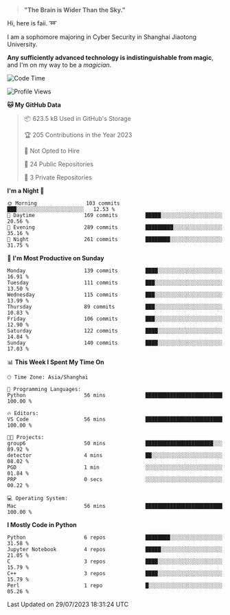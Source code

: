 > **"The Brain is Wider Than the Sky."**

  Hi, here is faii. :loop:  
  
  I am a sophomore majoring in Cyber Security in Shanghai Jiaotong University.
  
  **Any sufficiently advanced technology is indistinguishable from magic**, and I'm on my way to be a *magician*.

<!--START_SECTION:waka-->
![Code Time](http://img.shields.io/badge/Code%20Time-22%20hrs%2028%20mins-blue)

![Profile Views](http://img.shields.io/badge/Profile%20Views-1-blue)

**🐱 My GitHub Data** 

> 📦 623.5 kB Used in GitHub's Storage 
 > 
> 🏆 205 Contributions in the Year 2023
 > 
> 🚫 Not Opted to Hire
 > 
> 📜 24 Public Repositories 
 > 
> 🔑 3 Private Repositories 
 > 
**I'm a Night 🦉** 

```text
🌞 Morning                103 commits         ███░░░░░░░░░░░░░░░░░░░░░░   12.53 % 
🌆 Daytime                169 commits         █████░░░░░░░░░░░░░░░░░░░░   20.56 % 
🌃 Evening                289 commits         █████████░░░░░░░░░░░░░░░░   35.16 % 
🌙 Night                  261 commits         ████████░░░░░░░░░░░░░░░░░   31.75 % 
```
📅 **I'm Most Productive on Sunday** 

```text
Monday                   139 commits         ████░░░░░░░░░░░░░░░░░░░░░   16.91 % 
Tuesday                  111 commits         ███░░░░░░░░░░░░░░░░░░░░░░   13.50 % 
Wednesday                115 commits         ███░░░░░░░░░░░░░░░░░░░░░░   13.99 % 
Thursday                 89 commits          ███░░░░░░░░░░░░░░░░░░░░░░   10.83 % 
Friday                   106 commits         ███░░░░░░░░░░░░░░░░░░░░░░   12.90 % 
Saturday                 122 commits         ████░░░░░░░░░░░░░░░░░░░░░   14.84 % 
Sunday                   140 commits         ████░░░░░░░░░░░░░░░░░░░░░   17.03 % 
```


📊 **This Week I Spent My Time On** 

```text
🕑︎ Time Zone: Asia/Shanghai

💬 Programming Languages: 
Python                   56 mins             █████████████████████████   100.00 % 

🔥 Editors: 
VS Code                  56 mins             █████████████████████████   100.00 % 

🐱‍💻 Projects: 
group6                   50 mins             ██████████████████████░░░   89.92 % 
detector                 4 mins              ██░░░░░░░░░░░░░░░░░░░░░░░   08.02 % 
PGD                      1 min               ░░░░░░░░░░░░░░░░░░░░░░░░░   01.84 % 
PRP                      0 secs              ░░░░░░░░░░░░░░░░░░░░░░░░░   00.22 % 

💻 Operating System: 
Mac                      56 mins             █████████████████████████   100.00 % 
```

**I Mostly Code in Python** 

```text
Python                   6 repos             ████████░░░░░░░░░░░░░░░░░   31.58 % 
Jupyter Notebook         4 repos             █████░░░░░░░░░░░░░░░░░░░░   21.05 % 
C                        3 repos             ████░░░░░░░░░░░░░░░░░░░░░   15.79 % 
C++                      3 repos             ████░░░░░░░░░░░░░░░░░░░░░   15.79 % 
Perl                     1 repo              █░░░░░░░░░░░░░░░░░░░░░░░░   05.26 % 
```




 Last Updated on 29/07/2023 18:31:24 UTC
<!--END_SECTION:waka-->


